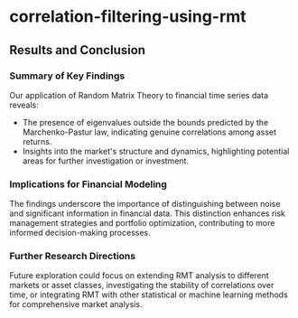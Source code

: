 # correlation-filtering-using-rmt

## Results and Conclusion
### Summary of Key Findings
Our application of Random Matrix Theory to financial time series data reveals:
- The presence of eigenvalues outside the bounds predicted by the Marchenko-Pastur law, indicating genuine correlations among asset returns.
- Insights into the market's structure and dynamics, highlighting potential areas for further investigation or investment.
### Implications for Financial Modeling
The findings underscore the importance of distinguishing between noise and significant information in financial data. This distinction enhances risk management strategies and portfolio optimization, contributing to more informed decision-making processes.
### Further Research Directions
Future exploration could focus on extending RMT analysis to different markets or asset classes, investigating the stability of correlations over time, or integrating RMT with other statistical or machine learning methods for comprehensive market analysis.
